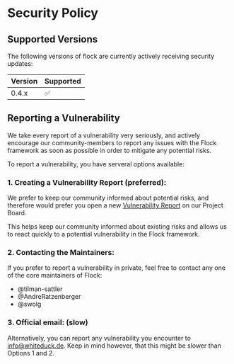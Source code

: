 # Security Policy

## Supported Versions

The following versions of flock are currently actively receiving security updates:

| Version | Supported          |
| ------- | ------------------ |
| 0.4.x  | :white_check_mark:  |

## Reporting a Vulnerability

We take every report of a vulnerability very seriously, 
and actively encourage our community-members to report 
any issues with the Flock framework as soon as possible
in order to mitigate any potential risks.

To report a vulnerability, you have serveral options available:

### 1. Creating a Vulnerability Report (preferred):

We prefer to keep our community informed about potential risks,
and therefore would prefer you open a new [Vulnerability Report](https://github.com/whiteducksoftware/flock/issues/new/choose)
on our Project Board.

This helps keep our community informed about existing risks and allows us to react quickly to a potential
vulnerability in the Flock framework.

### 2. Contacting the Maintainers:

If you prefer to report a vulnerability in private, feel free to contact
any one of the core maintainers of Flock:

- @tilman-sattler
- @AndreRatzenberger
- @swolg


### 3. Official email: (slow)

Alternatively, you can report any vulnerability you encounter to info@whiteduck.de.
Keep in mind however, that this might be slower than Options 1 and 2.
